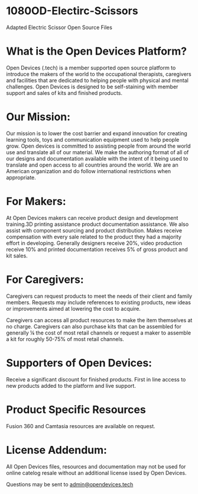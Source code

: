 # 1080OD-Electirc-Scissors
Adapted Electric Scissor Open Source Files

# What is the Open Devices Platform?
Open Devices (.tech) is a member supported open source platform to introduce the makers of the world to the occupational therapists, caregivers and facilities that are dedicated to helping people with physical and mental challenges. Open Devices is designed to be self-staining with member support and sales of kits and finished products.

# Our Mission:
Our mission is to lower the cost barrier and expand innovation for creating learning tools, toys and communication equipment used to help people grow. Open devices is committed to assisting people from around the world use and translate all of our material. We make the authoring format of all of our designs and documentation available with the intent of it being used to translate and open access to all countries around the world. We are an American organization and do follow international restrictions when appropriate. 

# For Makers:
At Open Devices makers can receive product design and development training.3D printing assistance product documentation assistance. We also assist with component sourcing and product distribution. Makes receive compensation with every sale related to the product they had a majority effort in developing. Generally designers receive 20%, video production receive 10% and printed documentation receives 5% of gross product and kit sales.

# For Caregivers: 
Caregivers can request products to meet the needs of their client and family members.
Requests may include references to existing products, new ideas or improvements aimed at lowering the cost to acquire. 

Caregivers can access all product resources to make the item themselves at no charge. Caregivers can also purchase kits that can be assembled for generally ¼ the cost of most retail channels or request a maker to assemble a kit for roughly 50-75% of most retail channels.

# Supporters of Open Devices:
Receive a significant discount for finished products. First in line access to new products added to the platform and live support.

# Product Specific Resources
Fusion 360 and Camtasia resources are available on request.


# License Addendum:
All Open Devices files, resources and documentation may not be used for online catelog resale without an additional license issed by Open Devices.

Questions may be sent to admin@opendevices.tech
